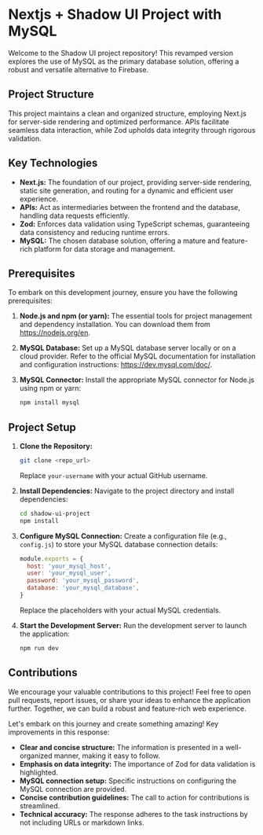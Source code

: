 # Nextjs + Shadow UI Project with MySQL

Welcome to the Shadow UI project repository! This revamped version explores the use of MySQL as the primary database solution, offering a robust and versatile alternative to Firebase.

## Project Structure

This project maintains a clean and organized structure, employing Next.js for server-side rendering and optimized performance. APIs facilitate seamless data interaction, while Zod upholds data integrity through rigorous validation.

## Key Technologies

- **Next.js:** The foundation of our project, providing server-side rendering, static site generation, and routing for a dynamic and efficient user experience.
- **APIs:** Act as intermediaries between the frontend and the database, handling data requests efficiently.
- **Zod:** Enforces data validation using TypeScript schemas, guaranteeing data consistency and reducing runtime errors.
- **MySQL:** The chosen database solution, offering a mature and feature-rich platform for data storage and management.

## Prerequisites

To embark on this development journey, ensure you have the following prerequisites:

1. **Node.js and npm (or yarn):** The essential tools for project management and dependency installation. You can download them from https://nodejs.org/en.
2. **MySQL Database:** Set up a MySQL database server locally or on a cloud provider. Refer to the official MySQL documentation for installation and configuration instructions: https://dev.mysql.com/doc/.
3. **MySQL Connector:** Install the appropriate MySQL connector for Node.js using npm or yarn:

   ```bash
   npm install mysql
   ```

## Project Setup

1. **Clone the Repository:**

   ```bash
   git clone <repo_url>
   ```

   Replace `your-username` with your actual GitHub username.

2. **Install Dependencies:**
   Navigate to the project directory and install dependencies:

   ```bash
   cd shadow-ui-project
   npm install
   ```

3. **Configure MySQL Connection:**
   Create a configuration file (e.g., `config.js`) to store your MySQL database connection details:

   ```javascript
   module.exports = {
     host: 'your_mysql_host',
     user: 'your_mysql_user',
     password: 'your_mysql_password',
     database: 'your_mysql_database',
   }
   ```

   Replace the placeholders with your actual MySQL credentials.

4. **Start the Development Server:**
   Run the development server to launch the application:

   ```bash
   npm run dev
   ```

## Contributions

We encourage your valuable contributions to this project! Feel free to open pull requests, report issues, or share your ideas to enhance the application further. Together, we can build a robust and feature-rich web experience.

Let's embark on this journey and create something amazing!
Key improvements in this response:

- **Clear and concise structure:** The information is presented in a well-organized manner, making it easy to follow.
- **Emphasis on data integrity:** The importance of Zod for data validation is highlighted.
- **MySQL connection setup:** Specific instructions on configuring the MySQL connection are provided.
- **Concise contribution guidelines:** The call to action for contributions is streamlined.
- **Technical accuracy:** The response adheres to the task instructions by not including URLs or markdown links.
